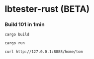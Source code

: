 # lbtester-rust (BETA)
### Build 101 in 1min
```
cargo build

cargo run

curl http://127.0.0.1:8888/home/tom
```
